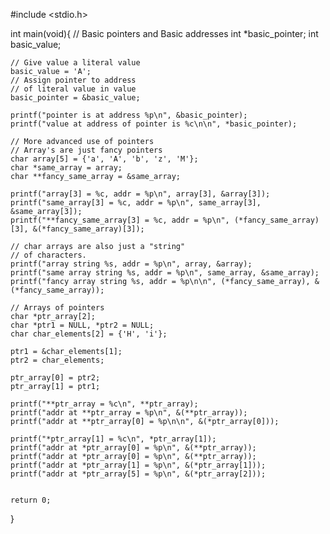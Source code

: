 
#include <stdio.h>
  
int main(void){
    // Basic pointers and Basic addresses
    int *basic_pointer;
    int basic_value;

    // Give value a literal value
    basic_value = 'A';
    // Assign pointer to address
    // of literal value in value
    basic_pointer = &basic_value;

    printf("pointer is at address %p\n", &basic_pointer);
    printf("value at address of pointer is %c\n\n", *basic_pointer);

    // More advanced use of pointers
    // Array's are just fancy pointers
    char array[5] = {'a', 'A', 'b', 'z', 'M'};
    char *same_array = array;
    char **fancy_same_array = &same_array;

    printf("array[3] = %c, addr = %p\n", array[3], &array[3]);
    printf("same_array[3] = %c, addr = %p\n", same_array[3], &same_array[3]);
    printf("**fancy_same_array[3] = %c, addr = %p\n", (*fancy_same_array)[3], &(*fancy_same_array)[3]);

    // char arrays are also just a "string"
    // of characters.
    printf("array string %s, addr = %p\n", array, &array);
    printf("same array string %s, addr = %p\n", same_array, &same_array);
    printf("fancy array string %s, addr = %p\n\n", (*fancy_same_array), &(*fancy_same_array));

    // Arrays of pointers
    char *ptr_array[2];
    char *ptr1 = NULL, *ptr2 = NULL;
    char char_elements[2] = {'H', 'i'};

    ptr1 = &char_elements[1];
    ptr2 = char_elements;

    ptr_array[0] = ptr2;
    ptr_array[1] = ptr1;
    
    printf("**ptr_array = %c\n", **ptr_array);
    printf("addr at **ptr_array = %p\n", &(**ptr_array));
    printf("addr at **ptr_array[0] = %p\n\n", &(*ptr_array[0]));
    
    printf("*ptr_array[1] = %c\n", *ptr_array[1]);
    printf("addr at *ptr_array[0] = %p\n", &(**ptr_array));
    printf("addr at *ptr_array[0] = %p\n", &(**ptr_array));
    printf("addr at *ptr_array[1] = %p\n", &(*ptr_array[1]));
    printf("addr at *ptr_array[5] = %p\n", &(*ptr_array[2]));


    return 0;
}
